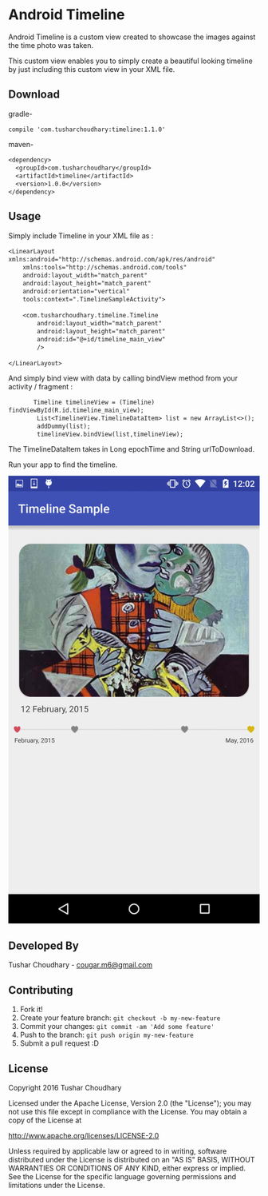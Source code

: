 
# Android Timeline

Android Timeline is a custom view created to showcase the images against the time photo was taken. 

This custom view enables you to simply create a beautiful looking timeline by just including this custom view in your XML file. 

## Download

gradle-

```
compile 'com.tusharchoudhary:timeline:1.1.0'
```

maven-

```
<dependency>
  <groupId>com.tusharchoudhary</groupId>
  <artifactId>timeline</artifactId>
  <version>1.0.0</version>
</dependency>
```

## Usage

Simply include Timeline in your XML file as :
```
<LinearLayout xmlns:android="http://schemas.android.com/apk/res/android"
    xmlns:tools="http://schemas.android.com/tools"
    android:layout_width="match_parent"
    android:layout_height="match_parent"
    android:orientation="vertical"
    tools:context=".TimelineSampleActivity">

    <com.tusharchoudhary.timeline.Timeline
        android:layout_width="match_parent"
        android:layout_height="match_parent"
        android:id="@+id/timeline_main_view"
        />

</LinearLayout>
```

And simply bind view with data by calling bindView method from your activity / fragment :
```
       Timeline timelineView = (Timeline) findViewById(R.id.timeline_main_view);
        List<TimelineView.TimelineDataItem> list = new ArrayList<>();
        addDummy(list);
        timelineView.bindView(list,timelineView);
```

The TimelineDataItem takes in Long epochTime and String urlToDownload. 

Run your app to find the timeline.  




![Image](images/timeline.gif?raw=true)

## Developed By

Tushar Choudhary - cougar.m6@gmail.com

## Contributing

1. Fork it!
2. Create your feature branch: `git checkout -b my-new-feature`
3. Commit your changes: `git commit -am 'Add some feature'`
4. Push to the branch: `git push origin my-new-feature`
5. Submit a pull request :D

## License

Copyright 2016 Tushar Choudhary

Licensed under the Apache License, Version 2.0 (the "License");
you may not use this file except in compliance with the License.
You may obtain a copy of the License at

   http://www.apache.org/licenses/LICENSE-2.0

Unless required by applicable law or agreed to in writing, software
distributed under the License is distributed on an "AS IS" BASIS,
WITHOUT WARRANTIES OR CONDITIONS OF ANY KIND, either express or implied.
See the License for the specific language governing permissions and
limitations under the License.

